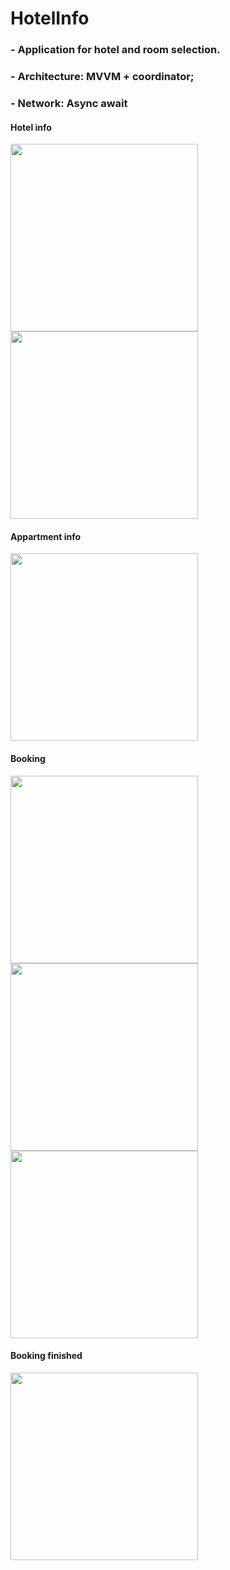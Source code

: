 # HotelInfo

### - Application for hotel and room selection.

### - Architecture: MVVM + coordinator; 

### - Network: Async await

#### Hotel info
<img src="https://github.com/swiftGold/HotelInfo/assets/112863601/506b025d-c515-42cf-9b58-39ded1421e89" width="300">  
<img src="https://github.com/swiftGold/HotelInfo/assets/112863601/98218404-5c4d-4de8-84f9-fb5f9a982a48" width="300">  

#### Appartment info
<img src="https://github.com/swiftGold/HotelInfo/assets/112863601/371b5c36-b012-43e7-89ca-99421882957c" width="300">  

#### Booking
<img src="https://github.com/swiftGold/HotelInfo/assets/112863601/5898e410-dc03-4a5d-82e7-282f6da4c3d4" width="300">  
<img src="https://github.com/swiftGold/HotelInfo/assets/112863601/39f01439-b4b4-4afb-b30c-8e58a1386c14" width="300">  
<img src="https://github.com/swiftGold/HotelInfo/assets/112863601/95a4841a-8ebd-4e7d-8232-afaf4124a6b9" width="300">  

#### Booking finished
<img src="https://github.com/swiftGold/HotelInfo/assets/112863601/5c882e40-87dd-456c-8b2b-344438544a7a" width="300">  

